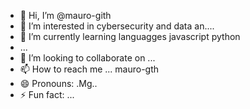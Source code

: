 - 👋 Hi, I’m @mauro-gith
- 👀 I’m interested in cybersecurity and data an....
- 🌱 I’m currently learning languagges javascript python
- ...
- 💞️ I’m looking to collaborate on ...
- 📫 How to reach me ... mauro-gth
- 😄 Pronouns: .Mg..
- ⚡ Fun fact: ...

<!---
mauro-gith/mauro-gith is a ✨ special ✨ repository because its `README.md` (this file) appears on your GitHub profile.
You can click the Preview link to take a look at your changes.
--->
